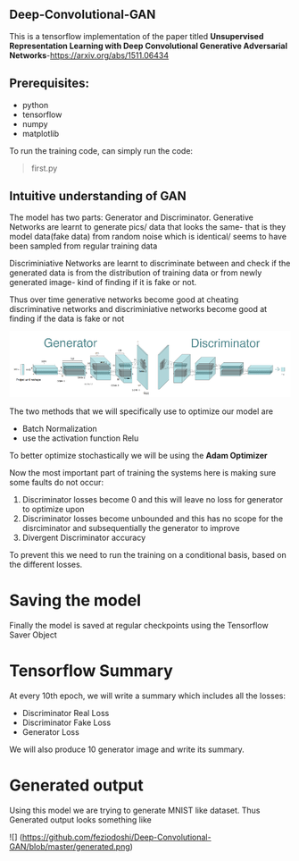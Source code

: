 ## Deep-Convolutional-GAN

This is a tensorflow implementation of the paper titled __Unsupervised Representation Learning with Deep Convolutional Generative Adversarial Networks__-https://arxiv.org/abs/1511.06434

## Prerequisites:

* python
* tensorflow
* numpy
* matplotlib

To run the training code, can simply run the code: 
> first.py

## Intuitive understanding of GAN

The model has two parts:
Generator and Discriminator.
Generative Networks are learnt to generate pics/ data that looks the same- that is they model data(fake data) from random noise which is identical/ seems to have been sampled from regular training data

Discriminiative Networks are learnt to discriminate between and check if the generated data is from the distribution of training data or from newly generated image- kind of finding if it is fake or not.

Thus over time generative networks become good at cheating discriminative networks and discriminiative networks become good at finding if the data is fake or not

![Generative Adversarial Network](https://github.com/feziodoshi/Deep-Convolutional-GAN/blob/master/gan_image.png)

The two methods that we will specifically use to optimize our model are
* Batch Normalization
* use the activation function Relu

To better optimize stochastically we will be using the __Adam Optimizer__

Now the most important part of training the systems here is making sure some faults do not occur:
1) Discriminator losses become 0 and this will leave no loss for generator to optimize upon
2) Discriminator losses become unbounded and this has no scope for the disrciminator and subsequentially  the generator to improve
3) Divergent Discriminator accuracy

To prevent this we need to run the training on a conditional basis, based on the different  losses.

# Saving the model
Finally the model is saved at regular checkpoints using the Tensorflow Saver Object

# Tensorflow Summary
At every 10th epoch, we will write a summary which includes all the losses:
* Discriminator Real Loss
* Discriminator Fake Loss
* Generator Loss

We will also produce 10 generator image and write its summary.

# Generated output
Using this model we are trying to generate MNIST like dataset. Thus Generated output looks something like

![] (https://github.com/feziodoshi/Deep-Convolutional-GAN/blob/master/generated.png)





